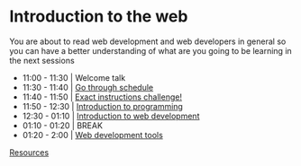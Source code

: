 # Introduction to the web
You are about to read web development and web developers in general so you can have a better understanding of what are you going to be learning in the next sessions

- 11:00 - 11:30 | Welcome talk
- 11:30 - 11:40 | [Go through schedule](./schedule.md)
- 11:40 - 11:50 | [Exact instructions challenge!](https://www.youtube.com/watch?v=Ct-lOOUqmyY)
- 11:50 - 12:30 | [Introduction to programming](./programming.md)
- 12:30 - 01:10 | [Introduction to web development](./intro-to-web.md)
- 01:10 - 01:20 | BREAK
- 01:20 - 2:00  | [Web development tools](./webdev-tools.md)

 [Resources](./resources.md)



